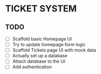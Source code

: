 # TICKET SYSTEM

## TODO

- [ ] Scaffold basic Homepage UI
- [ ] Try to update homepage form logic
- [ ] Scaffold Tickets page UI with mock data
- [ ] Actually set up a database
- [ ] Attach database to the UI
- [ ] Add authentication